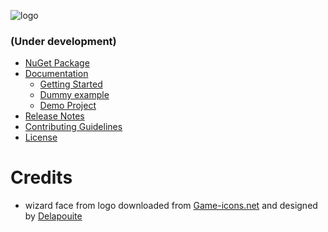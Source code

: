 ![logo](http://oi65.tinypic.com/2ibivxf.jpg)

### (Under development)
- [NuGet Package](https://github.com/404)
- [Documentation](https://github.com/Brickable/BrickWizard/wiki)
  - [Getting Started](https://github.com/Brickable/BrickWizard/wiki)
  - [Dummy example](https://github.com/Brickable/BrickWizard/wiki)
  - [Demo Project](https://github.com/Brickable/BrickWizardDemo)
- [Release Notes](https://github.com/404)
- [Contributing Guidelines](CONTRIBUTING.md)
- [License](LICENSE.md)

# Credits
- wizard face from logo downloaded from [Game-icons.net](http://game-icons.net/delapouite/originals/wizard-face.html) 
and designed by [Delapouite](http://delapouite.com) 





